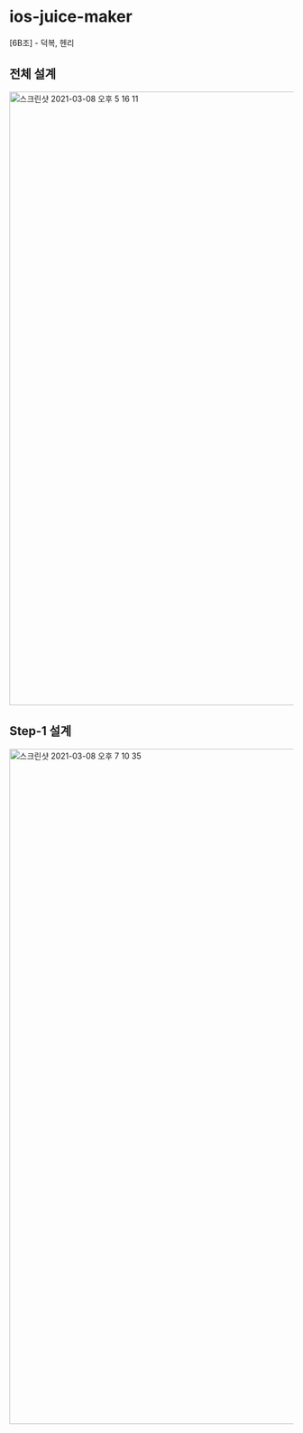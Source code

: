 # ios-juice-maker

[6B조] - 덕복, 헨리

## 전체 설계

<img width="1086" alt="스크린샷 2021-03-08 오후 5 16 11" src="https://user-images.githubusercontent.com/70311145/110293626-2a388780-8032-11eb-97af-34aba494082d.png">

## Step-1 설계

<img width="1195" alt="스크린샷 2021-03-08 오후 7 10 35" src="https://user-images.githubusercontent.com/70311145/110307276-1137d280-8042-11eb-9949-8806b7afe073.png">
